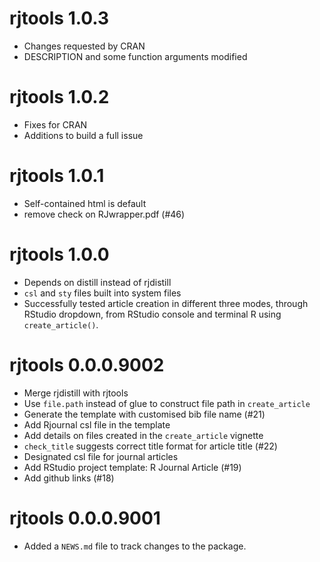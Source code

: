# rjtools 1.0.3

* Changes requested by CRAN
* DESCRIPTION and some function arguments modified

# rjtools 1.0.2

* Fixes for CRAN
* Additions to build a full issue

# rjtools 1.0.1

* Self-contained html is default
* remove check on RJwrapper.pdf (#46)

# rjtools 1.0.0

* Depends on distill instead of rjdistill
* `csl` and `sty` files built into system files
* Successfully tested article creation in different three modes, through RStudio dropdown, from RStudio console and terminal R using `create_article()`. 

# rjtools 0.0.0.9002

* Merge rjdistill with rjtools
* Use `file.path` instead of glue to construct file path in `create_article` 
* Generate the template with customised bib file name (#21)
* Add Rjournal csl file in the template
* Add details on files created in the `create_article` vignette 
* `check_title` suggests correct title format for article title (#22)
* Designated csl file for journal articles
* Add RStudio project template: R Journal Article (#19)
* Add github links (#18)

# rjtools 0.0.0.9001

* Added a `NEWS.md` file to track changes to the package.
